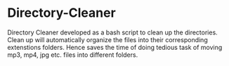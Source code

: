 # Directory-Cleaner
Directory Cleaner developed as a bash script to clean up the directories.
Clean up will automatically organize the files into their corresponding extenstions folders.
Hence saves the time of doing tedious task of moving mp3, mp4, jpg etc. files into different folders.
